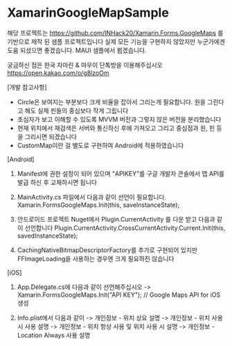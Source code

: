 # XamarinGoogleMapSample

해당 프로젝트는 https://github.com/INHack20/Xamarin.Forms.GoogleMaps 를 기반으로 제작 된 샘플 프로젝트입니다
실제 모든 기능을 구현하지 않았지만 누군가에겐 도움 되셨으면 좋겠습니다.
MAUI 샘플에서 뵙겠습니다.

궁금하신 점은 한국 자마린 & 마우이 단톡방을 이용해주십시오
https://open.kakao.com/o/g8lzoOm

[개발 참고사항]
- Circle은 보여지는 부분보다 크게 비율을 잡아서 그리는게 필요합니다. 원을 그린다고 해도 실제 핀들의 중심보다 작게 그립니다
- 초심자가 보고 이해할 수 있도록 MVVM 버전과 그렇지 않은 버전을 분리했습니다
- 현재 위치에서 재검색은 서버와 통신하신 후에 가져오고 그리고 중심점과 원, 핀 등을 그리시면 되겠습니다
- CustomMap이란 걸 별도로 구현하여 Android에 적용하였습니다

[Android]

1. Manifest에 권한 설정이 되어 있으며 "APIKEY"를 구글 개발자 콘솔에서 맵 API를 발급 하신 후 교체하시면 됩니다
   <meta-data android:name="com.google.android.geo.API_KEY" android:value="APIKEY" />

2. MainActivity.cs 파일에서 다음과 같이 선언이 필요합니다.
   Xamarin.FormsGoogleMaps.Init(this, saveInstanceState);
   
3. 안드로이드 프로젝트 Nuget에서 Plugin.CurrentActivity 를 다운 받고 다음과 같이 선언합니다
   Plugin.CurrentActivity.CrossCurrentActivity.Current.Init(this, savedInstanceState);
   
4. CachingNativeBitmapDescriptorFactory를 추가로 구현되어 있지만 FFImageLoading을 사용하는 경우엔 크게 필요하진 않습니다

[iOS]
1. App.Delegate.cs에 다음과 같이 선언해주십시오
-> Xamarin.FormsGoogleMaps.Init("API KEY"); // Google Maps API for iOS 생성

2. Info.plist에서 다음과 같이 
-> 개인정보 - 위치 상요 설명
-> 개인정보 - 위치 사용시 사용 설명
-> 개인정보 - 위치 항상 사용 및 위치 사용 시 설명
-> 개인정보 - Location Always 사용 설명
